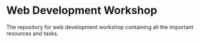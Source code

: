 # Web Development Workshop

The repository for web development workshop containing all the important resources and tasks.
